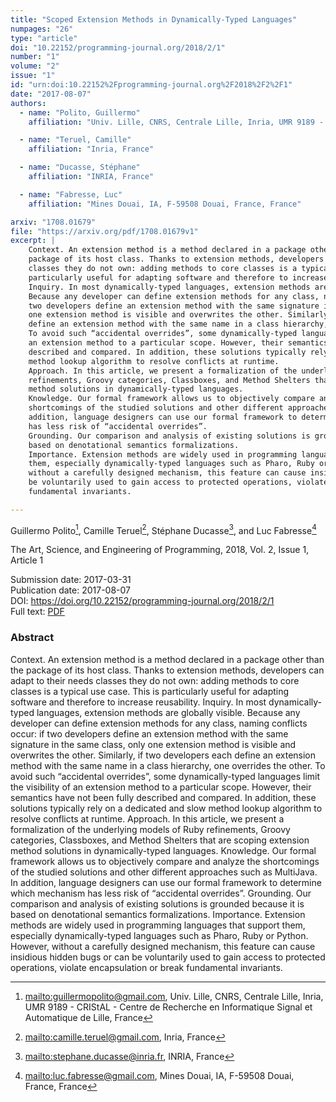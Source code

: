 ```yaml
---
title: "Scoped Extension Methods in Dynamically-Typed Languages"
numpages: "26"
type: "article"
doi: "10.22152/programming-journal.org/2018/2/1"
number: "1"
volume: "2"
issue: "1"
id: "urn:doi:10.22152%2Fprogramming-journal.org%2F2018%2F2%2F1"
date: "2017-08-07"
authors: 
  - name: "Polito, Guillermo"
    affiliation: "Univ. Lille, CNRS, Centrale Lille, Inria, UMR 9189 - CRIStAL - Centre de Recherche en Informatique Signal et Automatique de Lille, France"

  - name: "Teruel, Camille"
    affiliation: "Inria, France"

  - name: "Ducasse, Stéphane"
    affiliation: "INRIA, France"

  - name: "Fabresse, Luc"
    affiliation: "Mines Douai, IA, F-59508 Douai, France, France"

arxiv: "1708.01679"
file: "https://arxiv.org/pdf/1708.01679v1"
excerpt: |
    Context. An extension method is a method declared in a package other than the
    package of its host class. Thanks to extension methods, developers can adapt to their needs
    classes they do not own: adding methods to core classes is a typical use case. This is
    particularly useful for adapting software and therefore to increase reusability.
    Inquiry. In most dynamically-typed languages, extension methods are globally visible.
    Because any developer can define extension methods for any class, naming conflicts occur: if
    two developers define an extension method with the same signature in the same class, only
    one extension method is visible and overwrites the other. Similarly, if two developers each
    define an extension method with the same name in a class hierarchy, one overrides the other.
    To avoid such “accidental overrides”, some dynamically-typed languages limit the visibility of
    an extension method to a particular scope. However, their semantics have not been fully
    described and compared. In addition, these solutions typically rely on a dedicated and slow
    method lookup algorithm to resolve conflicts at runtime.
    Approach. In this article, we present a formalization of the underlying models of Ruby
    refinements, Groovy categories, Classboxes, and Method Shelters that are scoping extension
    method solutions in dynamically-typed languages.
    Knowledge. Our formal framework allows us to objectively compare and analyze the
    shortcomings of the studied solutions and other different approaches such as MultiJava. In
    addition, language designers can use our formal framework to determine which mechanism
    has less risk of “accidental overrides”.
    Grounding. Our comparison and analysis of existing solutions is grounded because it is
    based on denotational semantics formalizations.
    Importance. Extension methods are widely used in programming languages that support
    them, especially dynamically-typed languages such as Pharo, Ruby or Python. However,
    without a carefully designed mechanism, this feature can cause insidious hidden bugs or can
    be voluntarily used to gain access to protected operations, violate encapsulation or break
    fundamental invariants.

---
```

Guillermo Polito[^1], Camille Teruel[^2], Stéphane Ducasse[^3], and Luc Fabresse[^4]

The Art, Science, and Engineering of Programming, 2018, Vol. 2, Issue 1, Article 1

Submission date: 2017-03-31  
Publication date: 2017-08-07  
DOI: <https://doi.org/10.22152/programming-journal.org/2018/2/1>  
Full text: [PDF](https://arxiv.org/pdf/1708.01679v1)  


### Abstract
Context. An extension method is a method declared in a package other than the
package of its host class. Thanks to extension methods, developers can adapt to their needs
classes they do not own: adding methods to core classes is a typical use case. This is
particularly useful for adapting software and therefore to increase reusability.
Inquiry. In most dynamically-typed languages, extension methods are globally visible.
Because any developer can define extension methods for any class, naming conflicts occur: if
two developers define an extension method with the same signature in the same class, only
one extension method is visible and overwrites the other. Similarly, if two developers each
define an extension method with the same name in a class hierarchy, one overrides the other.
To avoid such “accidental overrides”, some dynamically-typed languages limit the visibility of
an extension method to a particular scope. However, their semantics have not been fully
described and compared. In addition, these solutions typically rely on a dedicated and slow
method lookup algorithm to resolve conflicts at runtime.
Approach. In this article, we present a formalization of the underlying models of Ruby
refinements, Groovy categories, Classboxes, and Method Shelters that are scoping extension
method solutions in dynamically-typed languages.
Knowledge. Our formal framework allows us to objectively compare and analyze the
shortcomings of the studied solutions and other different approaches such as MultiJava. In
addition, language designers can use our formal framework to determine which mechanism
has less risk of “accidental overrides”.
Grounding. Our comparison and analysis of existing solutions is grounded because it is
based on denotational semantics formalizations.
Importance. Extension methods are widely used in programming languages that support
them, especially dynamically-typed languages such as Pharo, Ruby or Python. However,
without a carefully designed mechanism, this feature can cause insidious hidden bugs or can
be voluntarily used to gain access to protected operations, violate encapsulation or break
fundamental invariants.


[^1]: <mailto:guillermopolito@gmail.com>, Univ. Lille, CNRS, Centrale Lille, Inria, UMR 9189 - CRIStAL - Centre de Recherche en Informatique Signal et Automatique de Lille, France
[^2]: <mailto:camille.teruel@gmail.com>, Inria, France
[^3]: <mailto:stephane.ducasse@inria.fr>, INRIA, France
[^4]: <mailto:luc.fabresse@gmail.com>, Mines Douai, IA, F-59508 Douai, France, France
